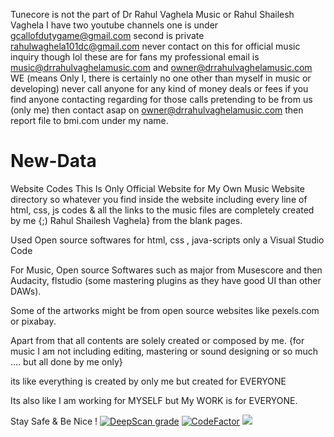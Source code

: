 Tunecore is not the part of Dr Rahul Vaghela Music or Rahul Shailesh Vaghela
I have two youtube channels 
one is under gcallofdutygame@gmail.com 
second is private rahulwaghela101dc@gmail.com
never contact on this for official music inquiry though lol 
these are for fans
my professional email is music@drrahulvaghelamusic.com and owner@drrahulvaghelamusic.com
WE (means Only I, there is certainly no one other than myself in music or developing) never call anyone for any kind of money deals or fees if you find anyone contacting regarding for those calls pretending to be from us (only me) then contact asap on owner@drrahulvaghelamusic.com then report file to bmi.com under my name.
 

# New-Data
Website Codes
This Is Only Official Website for My Own Music Website directory so whatever you find inside the website including every line of html, css, js codes & all the links to the music files are completely created by me {;) Rahul Shailesh Vaghela} from the blank pages.

Used Open source softwares for html, css , java-scripts only a Visual Studio Code

For Music, Open source Softwares such as major from Musescore and then Audacity, flstudio (some mastering plugins as they have good UI than other DAWs).

Some of the artworks might be from open source websites like pexels.com or pixabay.

Apart from that all contents are solely created or composed by me. {for music I am not including editing, mastering or sound designing or so  much .... but all done by me only}

its like everything is created by only me but created for EVERYONE

Its also like I am working for MYSELF but My WORK is for EVERYONE.

Stay Safe & Be Nice !
<a href="https://deepscan.io/dashboard#view=project&tid=3694&pid=5435&bid=41712"><img src="https://deepscan.io/api/teams/3694/projects/5435/branches/41712/badge/grade.svg" alt="DeepScan grade"></a>
<a href="https://www.codefactor.io/repository/github/drrahulvaghelamusic/new-data/overview/add-code-of-conduct-1"><img src="https://www.codefactor.io/repository/github/drrahulvaghelamusic/new-data/badge/add-code-of-conduct-1" alt="CodeFactor" /></a>
<img src='https://bettercodehub.com/edge/badge/DrRahulVaghelaMusic/New-Data?branch=master'>

